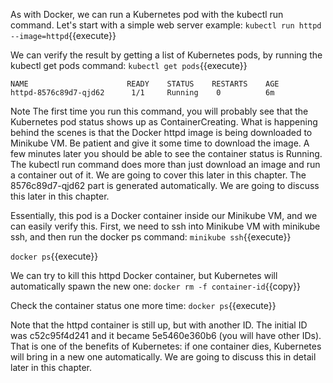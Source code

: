 
As with Docker, we can run a Kubernetes pod with the kubectl run command. Let's start with a simple web server example:
`kubectl run httpd --image=httpd`{{execute}}

We can verify the result by getting a list of Kubernetes pods, by running the kubectl get pods command:
`kubectl get pods`{{execute}}

```
NAME                      READY    STATUS    RESTARTS    AGE
httpd-8576c89d7-qjd62      1/1     Running    0          6m
```


Note
The first time you run this command, you will probably see that the Kubernetes pod status shows up as ContainerCreating. What is happening behind the scenes is that the Docker httpd image is being downloaded to Minikube VM. Be patient and give it some time to download the image. A few minutes later you should be able to see the container status is Running.  The kubectl run command does more than just download an image and run a container out of it. We are going to cover this later in this chapter. The 8576c89d7-qjd62 part is generated automatically. We are going to discuss this later in this chapter.

Essentially, this pod is a Docker container inside our Minikube VM, and we can easily verify this. First, we need to ssh into Minikube VM with minikube ssh, and then run the docker ps command:
`minikube ssh`{{execute}}

`docker ps`{{execute}}

We can try to kill this httpd Docker container, but Kubernetes will automatically spawn the new one:
`docker rm -f container-id`{{copy}}

Check the container status one more time:
`docker ps`{{execute}}

Note that the httpd container is still up, but with another ID. The initial ID was c52c95f4d241 and it became 5e5460e360b6 (you will have other IDs). That is one of the benefits of Kubernetes: if one container dies, Kubernetes will bring in a new one automatically. We are going to discuss this in detail later in this chapter.